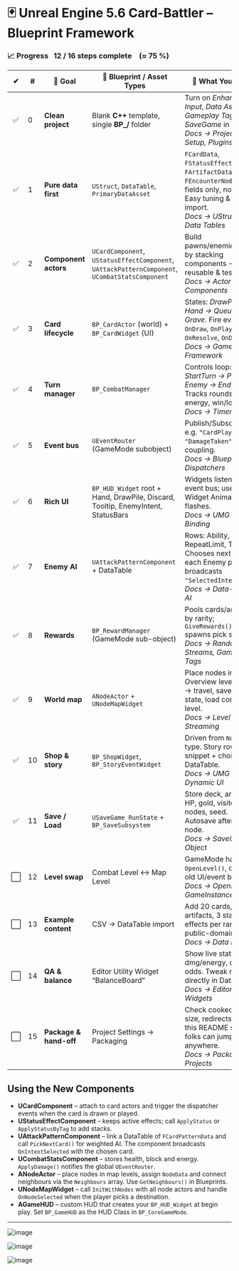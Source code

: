 # 🃏 Unreal Engine 5.6 Card-Battler – Blueprint Framework

### 📈 Progress  **12 / 16 steps complete (≈ 75 %)**

| ✔ | # | 🎯 Goal | 🔑 Blueprint / Asset Types | 🧩 What You Build |
|:-:|---|---------|---------------------------|------------------|
| ✅ | 0 | **Clean project** | Blank **C++** template, single **BP_/** folder | Turn on *Enhanced Input*, *Data Assets*, *Gameplay Tags*, *SaveGame* in **Plugins**. <br/>*Docs → Project Setup, Plugins* |
| ✅ | 1 | **Pure data first** | `UStruct`, `DataTable`, `PrimaryDataAsset` | `FCardData`, `FStatusEffectData`, `FArtifactData`, `FEncounterNodeData` – fields only, no logic. Easy tuning & CSV import. <br/>*Docs → UStructs & Data Tables* |
| ✅ | 2 | **Component actors** | `UCardComponent`, `UStatusEffectComponent`, `UAttackPatternComponent`, `UCombatStatsComponent` | Build pawns/enemies/cards by stacking components → reusable & testable. <br/>*Docs → Actor Components* |
| ✅ | 3 | **Card lifecycle** | `BP_CardActor` (world) + `BP_CardWidget` (UI) | States: *DrawPile → Hand → Queue → Grave*. Fire events: `OnDraw`, `OnPlay`, `OnResolve`, `OnDiscard`. <br/>*Docs → Gameplay Framework* |
| ✅ | 4 | **Turn manager** | `BP_CombatManager` | Controls loop: *StartTurn → Player → Enemy → EndTurn*. Tracks rounds, energy, win/loss. <br/>*Docs → Timers & Tick* |
| ✅ | 5 | **Event bus** | `UEventRouter` (GameMode subobject) | Publish/Subscribe: e.g. `"CardPlayed"`, `"DamageTaken"`; loose coupling. <br/>*Docs → Blueprint Dispatchers* |
| ✅ | 6 | **Rich UI** | `BP_HUD_Widget` root + Hand, DrawPile, Discard, Tooltip, EnemyIntent, StatusBars | Widgets listen to the event bus; use Widget Animations for flashes. <br/>*Docs → UMG Basics, Binding* |
| ✅ | 7 | **Enemy AI** | `UAttackPatternComponent` + DataTable | Rows: Ability, Weight, RepeatLimit, Tag. Chooses next ability each Enemy phase; broadcasts `"SelectedIntent"`. <br/>*Docs → Data-Driven AI* |
| ✅ | 8 | **Rewards** | `BP_RewardManager` (GameMode sub-object) | Pools cards/artifacts by rarity; `GiveRewards()` spawns pick screen. <br/>*Docs → Random Streams, Gameplay Tags* |
| ✅ | 9 | **World map** | `ANodeActor` + `UNodeMapWidget` | Place nodes in an Overview level. Click → travel, save run state, load combat level. <br/>*Docs → Level Streaming* |
| ✅ | 10 | **Shop & story** | `BP_ShopWidget`, `BP_StoryEventWidget` | Driven from `NodeData` type. Story rows hold snippet + choices in DataTable. <br/>*Docs → UMG Dynamic UI* |
| ✅ | 11 | **Save / Load** | `USaveGame_RunState` + `BP_SaveSubsystem` | Store deck, artifacts, HP, gold, visited nodes, seed. Autosave after every node. <br/>*Docs → SaveGame Object* |
| ⬜ | 12 | **Level swap** | Combat Level ↔ Map Level | GameMode handles `OpenLevel()`, clears old UI/event binds. <br/>*Docs → OpenLevel, GameInstance* |
| ⬜ | 13 | **Example content** | CSV → DataTable import | Add 20 cards, 5 artifacts, 3 status effects per rarity. Use public-domain art. <br/>*Docs → Data Import* |
| ⬜ | 14 | **QA & balance** | Editor Utility Widget “BalanceBoard” | Show live stats: dmg/energy, draw odds. Tweak numbers directly in DataTables. <br/>*Docs → Editor Utility Widgets* |
| ⬜ | 15 | **Package & hand-off** | Project Settings → Packaging | Check cooked assets, size, redirects. Ship this README so new folks can jump in anywhere. <br/>*Docs → Packaging Projects* |

## Using the New Components

* **UCardComponent** – attach to card actors and trigger the dispatcher events when the card is drawn or played.
* **UStatusEffectComponent** – keeps active effects; call `ApplyStatus` or `ApplyStatusByTag` to add stacks.
* **UAttackPatternComponent** – link a DataTable of `FCardPatternData` and call `PickNextCard()` for weighted AI. The component broadcasts `OnIntentSelected` with the chosen card.
* **UCombatStatsComponent** – stores health, block and energy. `ApplyDamage()` notifies the global `UEventRouter`.
* **ANodeActor** – place nodes in map levels, assign `NodeData` and connect neighbours via the `Neighbours` array. Use `GetNeighbours()` in Blueprints.
* **UNodeMapWidget** – call `InitWithNodes` with all node actors and handle `OnNodeSelected` when the player picks a destination.
* **AGameHUD** – custom HUD that creates your `BP_HUD_Widget` at begin play. Set `BP_GameHUD` as the HUD Class in `BP_CoreGameMode`.

---

![image](https://github.com/user-attachments/assets/0b38587e-b1c7-47f9-b1d1-04046d4f768e)


![image](https://github.com/user-attachments/assets/d83d6c78-de2d-4096-b29a-980d0558ac7b)



![image](https://github.com/user-attachments/assets/7f51c5b1-8575-4518-81e4-2a9bd18cf65d)
